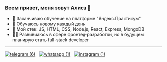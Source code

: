 ### Всем привет, меня зовут Алиса 👋

- 🔭 Заканчиваю обучение на платформе "Яндекс.Практикум"
- 🤔 Обучаюсь новому каждый день
- 💬 Мой стек: JS, HTML, CSS, Node.js, React, Express, MongoDB
- 👩‍🎓 Развивиаюсь в сфере фронтед-разработки, но в будущем планирую стать full-stack developer

---------------------------
[![telegram (6)](https://user-images.githubusercontent.com/70646350/119327162-5952b280-bc8b-11eb-97b2-4484aab48d02.png)](https://t.me/apzaripova)&nbsp;&nbsp;
[![whatsapp (1)](https://user-images.githubusercontent.com/70646350/119327478-b189b480-bc8b-11eb-8897-22dbd8a529ad.png)](https://wa.me/79269800900)&nbsp;&nbsp;
[![instagram (1)](https://user-images.githubusercontent.com/70646350/119327365-9028c880-bc8b-11eb-868d-6c4ac31869cc.png)](https://www.instagram.com/alisazaripovaa)
